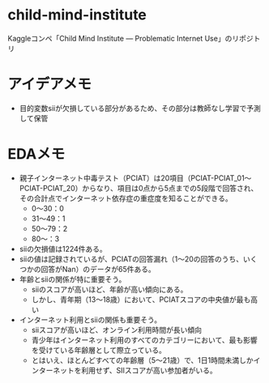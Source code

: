 # child-mind-institute
Kaggleコンペ「Child Mind Institute — Problematic Internet Use」のリポジトリ

# アイデアメモ
- 目的変数siiが欠損している部分があるため、その部分は教師なし学習で予測して保管

# EDAメモ
- 親子インターネット中毒テスト（PCIAT）は20項目（PCIAT-PCIAT_01～PCIAT-PCIAT_20）からなり、項目は0点から5点までの5段階で回答され、その合計点でインターネット依存症の重症度を知ることができる。
  - 0〜30：0
  - 31〜49：1
  - 50〜79：2
  - 80〜：3
- siiの欠損値は1224件ある。
- siiの値は記録されているが、PCIATの回答漏れ（1〜20の回答のうち、いくつかの回答がNan）のデータが65件ある。
- 年齢とsiiの関係が特に重要そう。
  - siiのスコアが高いほど、年齢が高い傾向にある。
  - しかし、青年期（13〜18歳）において、PCIATスコアの中央値が最も高い
- インターネット利用とsiiの関係も重要そう。
  - siiスコアが高いほど、オンライン利用時間が長い傾向
  - 青少年はインターネット利用のすべてのカテゴリーにおいて、最も影響を受けている年齢層として際立っている。
  - とはいえ、ほとんどすべての年齢層（5～21歳）で、1日1時間未満しかインターネットを利用せず、SIIスコアが高い参加者がいる。
